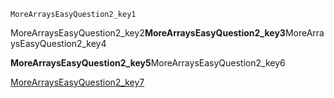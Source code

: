 ```ngMeta
MoreArraysEasyQuestion2_key1
```
MoreArraysEasyQuestion2_key2**MoreArraysEasyQuestion2_key3**MoreArraysEasyQuestion2_key4

**MoreArraysEasyQuestion2_key5**MoreArraysEasyQuestion2_key6

[MoreArraysEasyQuestion2_key7](https://www.hackerrank.com/domains/algorithms?filters%5Bsubdomains%5D%5B%5D=arrays-and-sorting)
